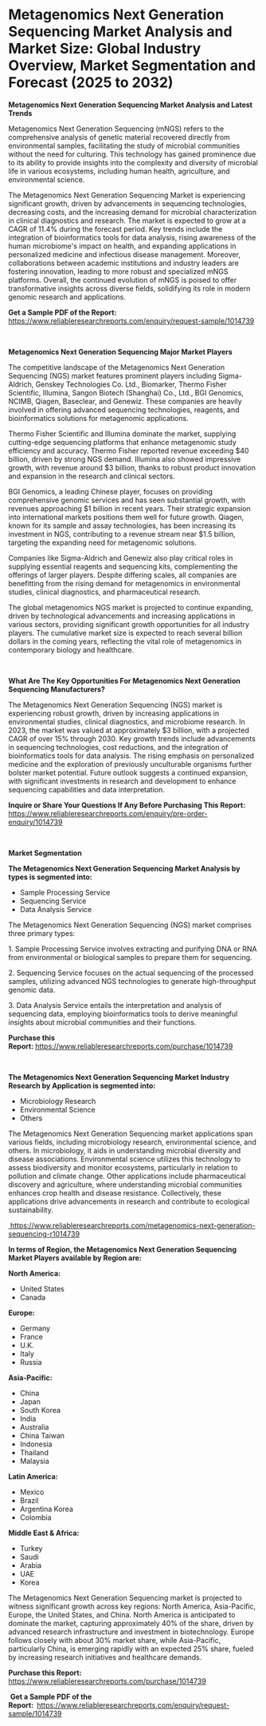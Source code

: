 <p><h1>Metagenomics Next Generation Sequencing Market Analysis and Market Size: Global Industry Overview, Market Segmentation and Forecast (2025 to 2032)</h1></p><p><strong>Metagenomics Next Generation Sequencing Market Analysis and Latest Trends</strong></p>
<p><p>Metagenomics Next Generation Sequencing (mNGS) refers to the comprehensive analysis of genetic material recovered directly from environmental samples, facilitating the study of microbial communities without the need for culturing. This technology has gained prominence due to its ability to provide insights into the complexity and diversity of microbial life in various ecosystems, including human health, agriculture, and environmental science.</p><p>The Metagenomics Next Generation Sequencing Market is experiencing significant growth, driven by advancements in sequencing technologies, decreasing costs, and the increasing demand for microbial characterization in clinical diagnostics and research. The market is expected to grow at a CAGR of 11.4% during the forecast period. Key trends include the integration of bioinformatics tools for data analysis, rising awareness of the human microbiome's impact on health, and expanding applications in personalized medicine and infectious disease management. Moreover, collaborations between academic institutions and industry leaders are fostering innovation, leading to more robust and specialized mNGS platforms. Overall, the continued evolution of mNGS is poised to offer transformative insights across diverse fields, solidifying its role in modern genomic research and applications.</p></p>
<p><strong>Get a Sample PDF of the Report:&nbsp;</strong> <a href="https://www.reliableresearchreports.com/enquiry/request-sample/1014739?utm_campaign=3132&utm_medium=2&utm_source=Github&utm_content=ia&utm_term=17042025&utm_id=metagenomics-next-generation-sequencing">https://www.reliableresearchreports.com/enquiry/request-sample/1014739</a></p>
<p>&nbsp;</p>
<p><strong>Metagenomics Next Generation Sequencing Major Market Players</strong></p>
<p><p>The competitive landscape of the Metagenomics Next Generation Sequencing (NGS) market features prominent players including Sigma-Aldrich, Genskey Technologies Co. Ltd., Biomarker, Thermo Fisher Scientific, Illumina, Sangon Biotech (Shanghai) Co., Ltd., BGI Genomics, NCIMB, Qiagen, Baseclear, and Genewiz. These companies are heavily involved in offering advanced sequencing technologies, reagents, and bioinformatics solutions for metagenomic applications.</p><p>Thermo Fisher Scientific and Illumina dominate the market, supplying cutting-edge sequencing platforms that enhance metagenomic study efficiency and accuracy. Thermo Fisher reported revenue exceeding $40 billion, driven by strong NGS demand. Illumina also showed impressive growth, with revenue around $3 billion, thanks to robust product innovation and expansion in the research and clinical sectors.</p><p>BGI Genomics, a leading Chinese player, focuses on providing comprehensive genomic services and has seen substantial growth, with revenues approaching $1 billion in recent years. Their strategic expansion into international markets positions them well for future growth. Qiagen, known for its sample and assay technologies, has been increasing its investment in NGS, contributing to a revenue stream near $1.5 billion, targeting the expanding need for metagenomic solutions.</p><p>Companies like Sigma-Aldrich and Genewiz also play critical roles in supplying essential reagents and sequencing kits, complementing the offerings of larger players. Despite differing scales, all companies are benefitting from the rising demand for metagenomics in environmental studies, clinical diagnostics, and pharmaceutical research.</p><p>The global metagenomics NGS market is projected to continue expanding, driven by technological advancements and increasing applications in various sectors, providing significant growth opportunities for all industry players. The cumulative market size is expected to reach several billion dollars in the coming years, reflecting the vital role of metagenomics in contemporary biology and healthcare.</p></p>
<p>&nbsp;</p>
<p><strong>What Are The Key Opportunities For Metagenomics Next Generation Sequencing Manufacturers?</strong></p>
<p><p>The Metagenomics Next Generation Sequencing (NGS) market is experiencing robust growth, driven by increasing applications in environmental studies, clinical diagnostics, and microbiome research. In 2023, the market was valued at approximately $3 billion, with a projected CAGR of over 15% through 2030. Key growth trends include advancements in sequencing technologies, cost reductions, and the integration of bioinformatics tools for data analysis. The rising emphasis on personalized medicine and the exploration of previously unculturable organisms further bolster market potential. Future outlook suggests a continued expansion, with significant investments in research and development to enhance sequencing capabilities and data interpretation.</p></p>
<p><strong>Inquire or Share Your Questions If Any Before Purchasing This Report:</strong> <a href="https://www.reliableresearchreports.com/enquiry/pre-order-enquiry/1014739?utm_campaign=3132&utm_medium=2&utm_source=Github&utm_content=ia&utm_term=17042025&utm_id=metagenomics-next-generation-sequencing">https://www.reliableresearchreports.com/enquiry/pre-order-enquiry/1014739</a></p>
<p>&nbsp;</p>
<p><strong>Market Segmentation</strong></p>
<p><strong>The Metagenomics Next Generation Sequencing Market Analysis by types is segmented into:</strong></p>
<p><ul><li>Sample Processing Service</li><li>Sequencing Service</li><li>Data Analysis Service</li></ul></p>
<p><p>The Metagenomics Next Generation Sequencing (NGS) market comprises three primary types: </p><p>1. Sample Processing Service involves extracting and purifying DNA or RNA from environmental or biological samples to prepare them for sequencing.</p><p>2. Sequencing Service focuses on the actual sequencing of the processed samples, utilizing advanced NGS technologies to generate high-throughput genomic data.</p><p>3. Data Analysis Service entails the interpretation and analysis of sequencing data, employing bioinformatics tools to derive meaningful insights about microbial communities and their functions.</p></p>
<p><strong>Purchase this Report:&nbsp;</strong><a href="https://www.reliableresearchreports.com/purchase/1014739?utm_campaign=3132&utm_medium=2&utm_source=Github&utm_content=ia&utm_term=17042025&utm_id=metagenomics-next-generation-sequencing">https://www.reliableresearchreports.com/purchase/1014739</a></p>
<p>&nbsp;</p>
<p><strong>The Metagenomics Next Generation Sequencing Market Industry Research by Application is segmented into:</strong></p>
<p><ul><li>Microbiology Research</li><li>Environmental Science</li><li>Others</li></ul></p>
<p><p>The Metagenomics Next Generation Sequencing market applications span various fields, including microbiology research, environmental science, and others. In microbiology, it aids in understanding microbial diversity and disease associations. Environmental science utilizes this technology to assess biodiversity and monitor ecosystems, particularly in relation to pollution and climate change. Other applications include pharmaceutical discovery and agriculture, where understanding microbial communities enhances crop health and disease resistance. Collectively, these applications drive advancements in research and contribute to ecological sustainability.</p></p>
<p><a href="https://www.reliableresearchreports.com/metagenomics-next-generation-sequencing-r1014739?utm_campaign=3132&utm_medium=2&utm_source=Github&utm_content=ia&utm_term=17042025&utm_id=metagenomics-next-generation-sequencing">&nbsp;https://www.reliableresearchreports.com/metagenomics-next-generation-sequencing-r1014739</a></p>
<p><strong>In terms of Region, the Metagenomics Next Generation Sequencing Market Players available by Region are:</strong></p>
<p>
    <p> <strong> North America: </strong>
        <ul>
            <li>United States</li>
            <li>Canada</li>
        </ul>
        </p> 
    <p> <strong> Europe: </strong>
        <ul>
            <li>Germany</li>
            <li>France</li>
            <li>U.K.</li>
            <li>Italy</li>
            <li>Russia</li>
        </ul>
        </p> 
    <p> <strong> Asia-Pacific: </strong>
        <ul>
            <li>China</li>
            <li>Japan</li>
            <li>South Korea</li>
            <li>India</li>
            <li>Australia</li>
            <li>China Taiwan</li>
            <li>Indonesia</li>
            <li>Thailand</li>
            <li>Malaysia</li>
        </ul>
        </p> 
    <p> <strong> Latin America: </strong>
        <ul>
            <li>Mexico</li>
            <li>Brazil</li>
            <li>Argentina Korea</li>
            <li>Colombia</li>
        </ul>
        </p> 
    <p> <strong> Middle East & Africa: </strong>
        <ul>
            <li>Turkey</li>
            <li>Saudi</li>
            <li>Arabia</li>
            <li>UAE</li>
            <li>Korea</li>
        </ul>
    </p>
    </p>
<p><p>The Metagenomics Next Generation Sequencing market is projected to witness significant growth across key regions: North America, Asia-Pacific, Europe, the United States, and China. North America is anticipated to dominate the market, capturing approximately 40% of the share, driven by advanced research infrastructure and investment in biotechnology. Europe follows closely with about 30% market share, while Asia-Pacific, particularly China, is emerging rapidly with an expected 25% share, fueled by increasing research initiatives and healthcare demands.</p></p>
<p><strong>Purchase this Report: </strong><a href="https://www.reliableresearchreports.com/purchase/1014739?utm_campaign=3132&utm_medium=2&utm_source=Github&utm_content=ia&utm_term=17042025&utm_id=metagenomics-next-generation-sequencing">https://www.reliableresearchreports.com/purchase/1014739</a></p>
<p>&nbsp;<strong>Get a Sample PDF of the Report:&nbsp;&nbsp;</strong><a href="https://www.reliableresearchreports.com/enquiry/request-sample/1014739?utm_campaign=3132&utm_medium=2&utm_source=Github&utm_content=ia&utm_term=17042025&utm_id=metagenomics-next-generation-sequencing">https://www.reliableresearchreports.com/enquiry/request-sample/1014739</a></p>
<p><strong></strong></p>
<p><p></p><p></p><p></p></p>
